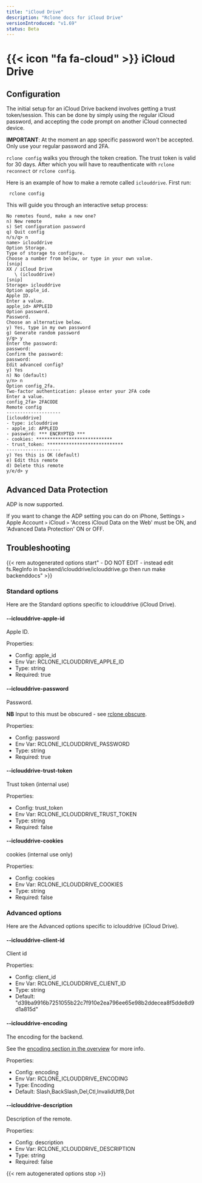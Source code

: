 ```yaml
---
title: "iCloud Drive"
description: "Rclone docs for iCloud Drive"
versionIntroduced: "v1.69"
status: Beta
---
```


# {{< icon "fa fa-cloud" >}} iCloud Drive


## Configuration

The initial setup for an iCloud Drive backend involves getting a trust token/session. This can be done by simply using the regular iCloud password, and accepting the code prompt on another iCloud connected device. 

**IMPORTANT**: At the moment an app specific password won't be accepted. Only use your regular password and 2FA.

`rclone config` walks you through the token creation. The trust token is valid for 30 days. After which you will have to reauthenticate with `rclone reconnect` or `rclone config`.

Here is an example of how to make a remote called `iclouddrive`.  First run:

     rclone config

This will guide you through an interactive setup process:

```
No remotes found, make a new one?
n) New remote
s) Set configuration password
q) Quit config
n/s/q> n
name> iclouddrive
Option Storage.
Type of storage to configure.
Choose a number from below, or type in your own value.
[snip]
XX / iCloud Drive
   \ (iclouddrive)
[snip]
Storage> iclouddrive
Option apple_id.
Apple ID.
Enter a value.
apple_id> APPLEID  
Option password.
Password.
Choose an alternative below.
y) Yes, type in my own password
g) Generate random password
y/g> y
Enter the password:
password:
Confirm the password:
password:
Edit advanced config?
y) Yes
n) No (default)
y/n> n
Option config_2fa.
Two-factor authentication: please enter your 2FA code
Enter a value.
config_2fa> 2FACODE
Remote config
--------------------
[iclouddrive]
- type: iclouddrive
- apple_id: APPLEID
- password: *** ENCRYPTED ***
- cookies: ****************************
- trust_token: ****************************
--------------------
y) Yes this is OK (default)
e) Edit this remote
d) Delete this remote
y/e/d> y
```

## Advanced Data Protection

ADP is now supported.

If you want to change the ADP setting you can do on iPhone, Settings `>` Apple Account `>` iCloud `>` 'Access iCloud Data on the Web' must be ON, and 'Advanced Data Protection' ON or OFF.

## Troubleshooting

{{< rem autogenerated options start" - DO NOT EDIT - instead edit fs.RegInfo in backend/iclouddrive/iclouddrive.go then run make backenddocs" >}}
### Standard options

Here are the Standard options specific to iclouddrive (iCloud Drive).

#### --iclouddrive-apple-id

Apple ID.

Properties:

- Config:      apple_id
- Env Var:     RCLONE_ICLOUDDRIVE_APPLE_ID
- Type:        string
- Required:    true

#### --iclouddrive-password

Password.

**NB** Input to this must be obscured - see [rclone obscure](/commands/rclone_obscure/).

Properties:

- Config:      password
- Env Var:     RCLONE_ICLOUDDRIVE_PASSWORD
- Type:        string
- Required:    true

#### --iclouddrive-trust-token

Trust token (internal use)

Properties:

- Config:      trust_token
- Env Var:     RCLONE_ICLOUDDRIVE_TRUST_TOKEN
- Type:        string
- Required:    false

#### --iclouddrive-cookies

cookies (internal use only)

Properties:

- Config:      cookies
- Env Var:     RCLONE_ICLOUDDRIVE_COOKIES
- Type:        string
- Required:    false

### Advanced options

Here are the Advanced options specific to iclouddrive (iCloud Drive).

#### --iclouddrive-client-id

Client id

Properties:

- Config:      client_id
- Env Var:     RCLONE_ICLOUDDRIVE_CLIENT_ID
- Type:        string
- Default:     "d39ba9916b7251055b22c7f910e2ea796ee65e98b2ddecea8f5dde8d9d1a815d"

#### --iclouddrive-encoding

The encoding for the backend.

See the [encoding section in the overview](/overview/#encoding) for more info.

Properties:

- Config:      encoding
- Env Var:     RCLONE_ICLOUDDRIVE_ENCODING
- Type:        Encoding
- Default:     Slash,BackSlash,Del,Ctl,InvalidUtf8,Dot

#### --iclouddrive-description

Description of the remote.

Properties:

- Config:      description
- Env Var:     RCLONE_ICLOUDDRIVE_DESCRIPTION
- Type:        string
- Required:    false

{{< rem autogenerated options stop >}}
